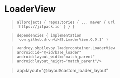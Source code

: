 # LoaderView

>`allprojects {
>		repositories {
>			...
>			maven { url 'https://jitpack.io' }
>		}
>	}`
  
>  `dependencies {
>	        implementation 'com.github.dron4ik89:LoaderView:0.0.1'
>	}`


> `<andrey.shpilevoy.loadercontainer.LoaderView
>                 android:id="@+id/base_loader"
>                 android:layout_width="match_parent"
>                 android:layout_height="match_parent"/>`

> app:layout="@layout/castom_loader_layout"

